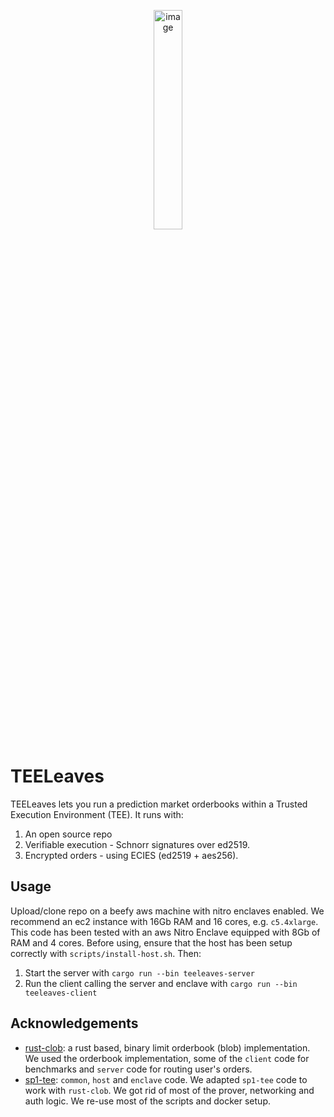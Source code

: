<p align="center">
  <img alt="image" src="https://github.com/user-attachments/assets/cf2072b0-9e35-4591-94e7-a239ec060cd4" width="30%" height="30%" />
</p>

# TEELeaves

TEELeaves lets you run a prediction market orderbooks within a Trusted Execution Environment (TEE). It runs with:

1. An open source repo
2. Verifiable execution - Schnorr signatures over ed2519.
3. Encrypted orders - using ECIES (ed2519 + aes256).

## Usage

Upload/clone repo on a beefy aws machine with nitro enclaves enabled. We recommend an ec2 instance with 16Gb RAM and 16 cores, e.g. `c5.4xlarge`. This code has been tested with an aws Nitro Enclave equipped with 8Gb of RAM and 4 cores. Before using, ensure that the host has been setup correctly with `scripts/install-host.sh`. Then:

1. Start the server with `cargo run --bin teeleaves-server`
2. Run the client calling the server and enclave with `cargo run --bin teeleaves-client`

## Acknowledgements

- [rust-clob](https://github.com/dmpierre/rust-clob): a rust based, binary limit orderbook (blob) implementation. We used the orderbook implementation, some of the `client` code for benchmarks and `server` code for routing user's orders.
- [sp1-tee](https://github.com/succinctlabs/sp1-tee/tree/main): `common`, `host` and `enclave` code. We adapted `sp1-tee` code to work with `rust-clob`. We got rid of most of the prover, networking and auth logic. We re-use most of the scripts and docker setup.

